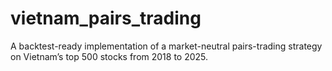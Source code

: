 # vietnam_pairs_trading
A backtest-ready implementation of a market-neutral pairs-trading strategy on Vietnam’s top 500 stocks from 2018 to 2025. 
